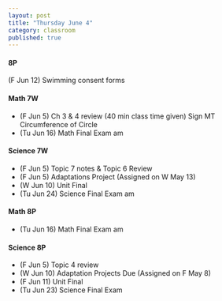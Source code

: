 ```yaml
---
layout: post
title: "Thursday June 4"
category: classroom
published: true
---
```

#### 8P
(F Jun 12) Swimming consent forms 

#### Math 7W
* (F Jun 5) Ch 3 & 4 review (40 min class time given) Sign MT Circumference of Circle
* (Tu Jun 16) Math Final Exam am

#### Science 7W
* (F Jun 5) Topic 7 notes & Topic 6 Review
* (F Jun 5) Adaptations Project (Assigned on W May 13)
* (W Jun 10) Unit Final
* (Tu Jun 24) Science Final Exam am

#### Math 8P
* (Tu Jun 16) Math Final Exam am

#### Science 8P
* (F Jun 5) Topic 4 review
* (W Jun 10) Adaptation Projects Due (Assigned on F May 8)
* (F Jun 11) Unit Final
* (Tu Jun 23) Science Final Exam
